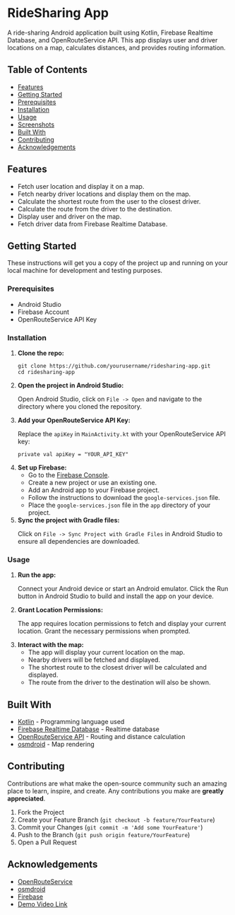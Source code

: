 
<h1>RideSharing App</h1>
<p>A ride-sharing Android application built using Kotlin, Firebase Realtime Database, and OpenRouteService API. This app displays user and driver locations on a map, calculates distances, and provides routing information.</p>

<h2>Table of Contents</h2>
<ul>
    <li><a href="#features">Features</a></li>
    <li><a href="#getting-started">Getting Started</a></li>
    <li><a href="#prerequisites">Prerequisites</a></li>
    <li><a href="#installation">Installation</a></li>
    <li><a href="#usage">Usage</a></li>
    <li><a href="#screenshots">Screenshots</a></li>
    <li><a href="#built-with">Built With</a></li>
    <li><a href="#contributing">Contributing</a></li>
    <li><a href="#acknowledgements">Acknowledgements</a></li>
</ul>

<h2 id="features">Features</h2>
<ul>
    <li>Fetch user location and display it on a map.</li>
    <li>Fetch nearby driver locations and display them on the map.</li>
    <li>Calculate the shortest route from the user to the closest driver.</li>
    <li>Calculate the route from the driver to the destination.</li>
    <li>Display user and driver on the map.</li>
    <li>Fetch driver data from Firebase Realtime Database.</li>
</ul>

<h2 id="getting-started">Getting Started</h2>
<p>These instructions will get you a copy of the project up and running on your local machine for development and testing purposes.</p>

<h3 id="prerequisites">Prerequisites</h3>
<ul>
    <li>Android Studio</li>
    <li>Firebase Account</li>
    <li>OpenRouteService API Key</li>
</ul>

<h3 id="installation">Installation</h3>
<ol>
    <li><strong>Clone the repo:</strong>
        <pre><code>git clone https://github.com/yourusername/ridesharing-app.git
cd ridesharing-app</code></pre>
    </li>
    <li><strong>Open the project in Android Studio:</strong>
        <p>Open Android Studio, click on <code>File -> Open</code> and navigate to the directory where you cloned the repository.</p>
    </li>
    <li><strong>Add your OpenRouteService API Key:</strong>
        <p>Replace the <code>apiKey</code> in <code>MainActivity.kt</code> with your OpenRouteService API key:</p>
        <pre><code>private val apiKey = "YOUR_API_KEY"</code></pre>
    </li>
    <li><strong>Set up Firebase:</strong>
        <ul>
            <li>Go to the <a href="https://console.firebase.google.com/">Firebase Console</a>.</li>
            <li>Create a new project or use an existing one.</li>
            <li>Add an Android app to your Firebase project.</li>
            <li>Follow the instructions to download the <code>google-services.json</code> file.</li>
            <li>Place the <code>google-services.json</code> file in the <code>app</code> directory of your project.</li>
        </ul>
    </li>
    <li><strong>Sync the project with Gradle files:</strong>
        <p>Click on <code>File -> Sync Project with Gradle Files</code> in Android Studio to ensure all dependencies are downloaded.</p>
    </li>
</ol>

<h3 id="usage">Usage</h3>
<ol>
    <li><strong>Run the app:</strong>
        <p>Connect your Android device or start an Android emulator. Click the Run button in Android Studio to build and install the app on your device.</p>
    </li>
    <li><strong>Grant Location Permissions:</strong>
        <p>The app requires location permissions to fetch and display your current location. Grant the necessary permissions when prompted.</p>
    </li>
    <li><strong>Interact with the map:</strong>
        <ul>
            <li>The app will display your current location on the map.</li>
            <li>Nearby drivers will be fetched and displayed.</li>
            <li>The shortest route to the closest driver will be calculated and displayed.</li>
            <li>The route from the driver to the destination will also be shown.</li>
        </ul>
    </li>
</ol>



<h2 id="built-with">Built With</h2>
<ul>
    <li><a href="https://kotlinlang.org/">Kotlin</a> - Programming language used</li>
    <li><a href="https://firebase.google.com/products/realtime-database">Firebase Realtime Database</a> - Realtime database</li>
    <li><a href="https://openrouteservice.org/sign-up/">OpenRouteService API</a> - Routing and distance calculation</li>
    <li><a href="https://github.com/osmdroid/osmdroid">osmdroid</a> - Map rendering</li>
</ul>

<h2 id="contributing">Contributing</h2>
<p>Contributions are what make the open-source community such an amazing place to learn, inspire, and create. Any contributions you make are <strong>greatly appreciated</strong>.</p>
<ol>
    <li>Fork the Project</li>
    <li>Create your Feature Branch (<code>git checkout -b feature/YourFeature</code>)</li>
    <li>Commit your Changes (<code>git commit -m 'Add some YourFeature'</code>)</li>
    <li>Push to the Branch (<code>git push origin feature/YourFeature</code>)</li>
    <li>Open a Pull Request</li>
</ol>

<h2 id="acknowledgements">Acknowledgements</h2>
<ul>
    <li><a href="https://openrouteservice.org/">OpenRouteService</a></li>
    <li><a href="https://github.com/osmdroid/osmdroid">osmdroid</a></li>
    <li><a href="https://firebase.google.com/">Firebase</a></li>
    <li><a href="https://drive.google.com/file/d/1gOWKaEGLTZ4NELEU6EC-9XzMLO7Tq18W/view?usp=sharing">Demo Video Link</a></li>
</ul>

</body>
</html>
